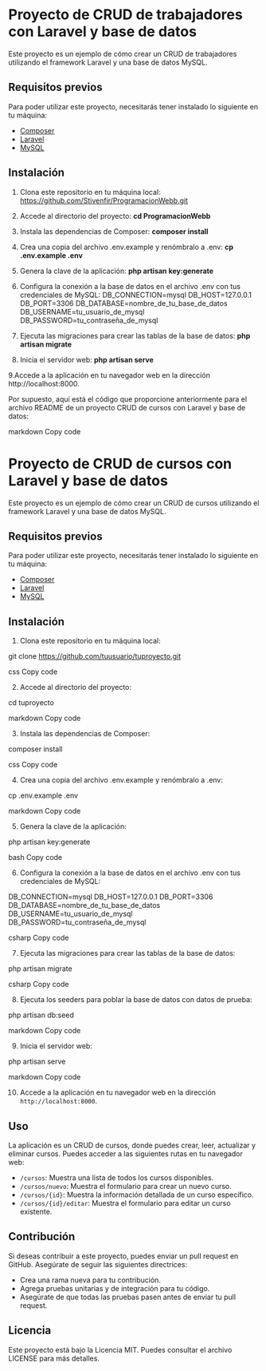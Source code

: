 # Proyecto de CRUD de trabajadores con Laravel y base de datos

Este proyecto es un ejemplo de cómo crear un CRUD de trabajadores utilizando el framework Laravel y una base de datos MySQL.

## Requisitos previos

Para poder utilizar este proyecto, necesitarás tener instalado lo siguiente en tu máquina:

- [Composer](https://getcomposer.org/)
- [Laravel](https://laravel.com/)
- [MySQL](https://www.mysql.com/)

## Instalación

1. Clona este repositorio en tu máquina local: https://github.com/Stivenfir/ProgramacionWebb.git

2. Accede al directorio del proyecto:
**cd ProgramacionWebb**

3. Instala las dependencias de Composer:
**composer install**

4. Crea una copia del archivo .env.example y renómbralo a .env:
**cp .env.example .env**

5. Genera la clave de la aplicación:
**php artisan key:generate**

6. Configura la conexión a la base de datos en el archivo .env con tus credenciales de MySQL:
DB_CONNECTION=mysql
DB_HOST=127.0.0.1
DB_PORT=3306
DB_DATABASE=nombre_de_tu_base_de_datos
DB_USERNAME=tu_usuario_de_mysql
DB_PASSWORD=tu_contraseña_de_mysql

7. Ejecuta las migraciones para crear las tablas de la base de datos:
**php artisan migrate**

8. Inicia el servidor web:
**php artisan serve**

9.Accede a la aplicación en tu navegador web en la dirección http://localhost:8000.


Por supuesto, aquí está el código que proporcione anteriormente para el archivo README de un proyecto CRUD de cursos con Laravel y base de datos:

markdown
Copy code
# Proyecto de CRUD de cursos con Laravel y base de datos

Este proyecto es un ejemplo de cómo crear un CRUD de cursos utilizando el framework Laravel y una base de datos MySQL.

## Requisitos previos

Para poder utilizar este proyecto, necesitarás tener instalado lo siguiente en tu máquina:

- [Composer](https://getcomposer.org/)
- [Laravel](https://laravel.com/)
- [MySQL](https://www.mysql.com/)

## Instalación

1. Clona este repositorio en tu máquina local:

git clone https://github.com/tuusuario/tuproyecto.git

css
Copy code

2. Accede al directorio del proyecto:

cd tuproyecto

markdown
Copy code

3. Instala las dependencias de Composer:

composer install

css
Copy code

4. Crea una copia del archivo .env.example y renómbralo a .env:

cp .env.example .env

markdown
Copy code

5. Genera la clave de la aplicación:

php artisan key:generate

bash
Copy code

6. Configura la conexión a la base de datos en el archivo .env con tus credenciales de MySQL:

DB_CONNECTION=mysql
DB_HOST=127.0.0.1
DB_PORT=3306
DB_DATABASE=nombre_de_tu_base_de_datos
DB_USERNAME=tu_usuario_de_mysql
DB_PASSWORD=tu_contraseña_de_mysql

csharp
Copy code

7. Ejecuta las migraciones para crear las tablas de la base de datos:

php artisan migrate

csharp
Copy code

8. Ejecuta los seeders para poblar la base de datos con datos de prueba:

php artisan db:seed

markdown
Copy code

9. Inicia el servidor web:

php artisan serve

markdown
Copy code

10. Accede a la aplicación en tu navegador web en la dirección `http://localhost:8000`.

## Uso

La aplicación es un CRUD de cursos, donde puedes crear, leer, actualizar y eliminar cursos. Puedes acceder a las siguientes rutas en tu navegador web:

- `/cursos`: Muestra una lista de todos los cursos disponibles.
- `/cursos/nuevo`: Muestra el formulario para crear un nuevo curso.
- `/cursos/{id}`: Muestra la información detallada de un curso específico.
- `/cursos/{id}/editar`: Muestra el formulario para editar un curso existente.

## Contribución

Si deseas contribuir a este proyecto, puedes enviar un pull request en GitHub. Asegúrate de seguir las siguientes directrices:

- Crea una rama nueva para tu contribución.
- Agrega pruebas unitarias y de integración para tu código.
- Asegúrate de que todas las pruebas pasen antes de enviar tu pull request.

## Licencia

Este proyecto está bajo la Licencia MIT. Puedes consultar el archivo LICENSE para más detalles.




